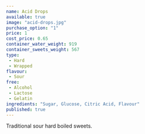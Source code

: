 ```yaml
---
name: Acid Drops
available: true
image: "acid-drops.jpg"
purchase_option: "1"
price: 1
cost_price: 0.65
container_water_weight: 919
container_sweets_weight: 567
type: 
 - Hard
 - Wrapped
flavour: 
 - Sour
free: 
 - Alcohol
 - Lactose
 - Gelatin
ingredients: "Sugar, Glucose, Citric Acid, Flavour"
published: true
---
```


Traditional sour hard boiled sweets.
